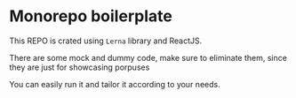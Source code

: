 # Monorepo boilerplate

This REPO  is crated using `Lerna` library and ReactJS.

There are some mock and dummy code, make sure to eliminate them, since they are just for showcasing porpuses

You can easily run it and tailor it according to your needs.
